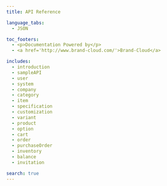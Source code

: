 ```yaml
---
title: API Reference

language_tabs:
  - JSON

toc_footers:
  - <p>Documentation Powered by</p>
  - <a href='http://www.brand-cloud.com/'>Brand-Cloud</a>

includes:
  - introduction
  - sampleAPI
  - user
  - system
  - company
  - category
  - item
  - specification
  - customization
  - variant
  - product
  - option
  - cart
  - order
  - purchaseOrder
  - inventory
  - balance
  - invitation

search: true
---
```

